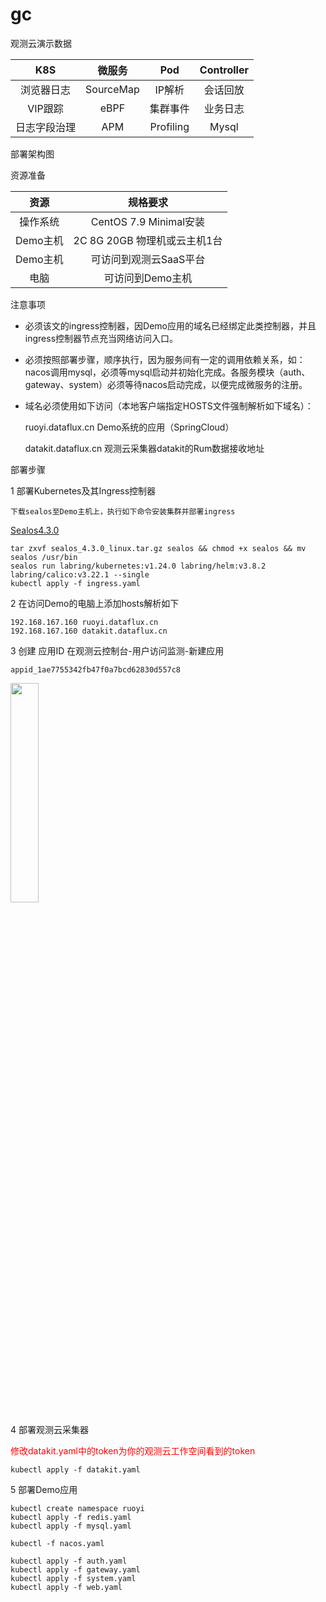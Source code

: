 # gc

观测云演示数据

 |K8S|微服务|Pod|Controller|
|:-:|:-:|:-:|:-:|
|浏览器日志|SourceMap|IP解析|会话回放|
|VIP跟踪|eBPF|集群事件|业务日志|
|日志字段治理|APM|Profiling|Mysql|

部署架构图



资源准备

|资源|规格要求|
|:-:|:-:|
|操作系统|CentOS 7.9 Minimal安装|
|Demo主机 |2C 8G 20GB 物理机或云主机1台|
|Demo主机|可访问到观测云SaaS平台|
|电脑|可访问到Demo主机|

注意事项

* 必须该文的ingress控制器，因Demo应用的域名已经绑定此类控制器，并且ingress控制器节点充当网络访问入口。

* 必须按照部署步骤，顺序执行，因为服务间有一定的调用依赖关系，如：nacos调用mysql，必须等mysql启动并初始化完成。各服务模块（auth、gateway、system）必须等待nacos启动完成，以便完成微服务的注册。

* 域名必须使用如下访问（本地客户端指定HOSTS文件强制解析如下域名）：

  ruoyi.dataflux.cn Demo系统的应用（SpringCloud）

  datakit.dataflux.cn 观测云采集器datakit的Rum数据接收地址

部署步骤

1 部署Kubernetes及其Ingress控制器

`下载sealos至Demo主机上，执行如下命令安装集群并部署ingress`

[Sealos4.3.0](https://github.com/labring/sealos/releases/tag/v4.3.0 "Sealos")

```
tar zxvf sealos_4.3.0_linux.tar.gz sealos && chmod +x sealos && mv sealos /usr/bin
sealos run labring/kubernetes:v1.24.0 labring/helm:v3.8.2 labring/calico:v3.22.1 --single
kubectl apply -f ingress.yaml
```

2 在访问Demo的电脑上添加hosts解析如下

```
192.168.167.160 ruoyi.dataflux.cn
192.168.167.160 datakit.dataflux.cn
```
3 创建 应用ID 在观测云控制台-用户访问监测-新建应用

`appid_1ae7755342fb47f0a7bcd62830d557c8`

<div align=left><img src="https://github.com/zhaogangxp/gc/assets/28213758/c66bc3a7-b9c3-4b76-8dfb-eb7de6880010" style="width: 30%;"></div>

4 部署观测云采集器

<font color=#ff0000>修改datakit.yaml中的token为你的观测云工作空间看到的token</font>

`kubectl apply -f datakit.yaml`

5 部署Demo应用

```
kubectl create namespace ruoyi
kubectl apply -f redis.yaml
kubectl apply -f mysql.yaml
```
`kubectl -f nacos.yaml`
```
kubectl apply -f auth.yaml
kubectl apply -f gateway.yaml
kubectl apply -f system.yaml
kubectl apply -f web.yaml
```

